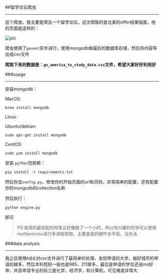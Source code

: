 ##留学论坛爬虫

******

这个爬虫，我主要是爬去一个留学论坛，这次爬取的是北美的offer结果版面，他的页面是这样的：

![pic](https://github.com/salamer/gter_bbs_spider/blob/master/6B2CE164-4B3D-49E3-91E0-3AEFA200E674.png?raw=true)

爬虫使用了`gevent`异步进行，使用mongodb做最后的数据库存储，然后将内容导出成csv文件

__爬取下来的数据是：`go_america_to_study_data.csv`文件，希望大家好好利用好__

###usage

******
安装mongodb：

MacOS:

    brew install mongodb

Linux:

Ubuntu/debian:

    sudo apt-get install mongodb

CentOS:

    sudo yum install mongodb

安装 `python`包依赖：

    pip install -r requirements.txt

然后你去`config.py`，修改你的开始页面的url和页码，非常简单的配置，还有配置你的mongodb的collection名称

然后执行：

    python engine.py


即可

>PS:我用的最低配的阿里云好像跑了一个小时，所以有兴趣的同学可以使用multiprocess进行多进程爬取，主要是我的硬件水平低，没办法

###data analysis

******

我之后使用`R语言`对csv文件进行了最简单的处理，发现申请的大学，越好城市的申请的越多，然后本科院校一般也是985，211居多，最后是申请的学位还说ms好申，并且申请专业的前三是化学，经济学，和计算机，可见难度非常大
